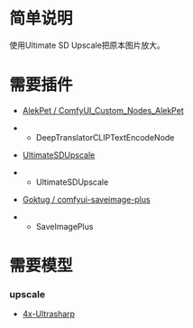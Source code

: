 # 简单说明

使用Ultimate SD Upscale把原本图片放大。

# 需要插件

- [AlekPet / ComfyUI_Custom_Nodes_AlekPet](https://github.com/AlekPet/ComfyUI_Custom_Nodes_AlekPet)
- - DeepTranslatorCLIPTextEncodeNode

- [UltimateSDUpscale](https://github.com/ssitu/ComfyUI_UltimateSDUpscale)
- - UltimateSDUpscale

- [Goktug / comfyui-saveimage-plus](https://github.com/Goktug/comfyui-saveimage-plus)
- - SaveImagePlus

# 需要模型

### upscale
- [4x-Ultrasharp](https://huggingface.co/lokCX/4x-Ultrasharp/tree/main)